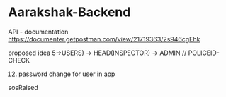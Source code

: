 # Aarakshak-Backend
API - documentation
https://documenter.getpostman.com/view/21719363/2s946cgEhk

proposed idea 5->USERS) -> HEAD(INSPECTOR) -> ADMIN // POLICEID-CHECK



12) password change for user in app


sosRaised
